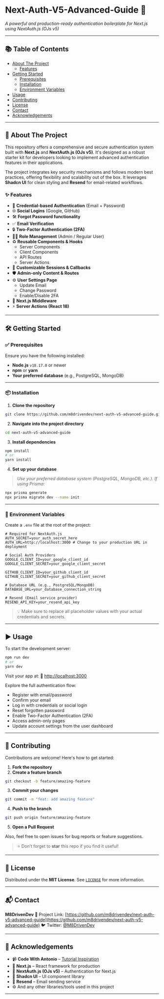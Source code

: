 # Next-Auth-V5-Advanced-Guide 🚀  
*A powerful and production-ready authentication boilerplate for Next.js using NextAuth.js (OJs v5)*

---

## 📚 Table of Contents

- [About The Project](#about-the-project)
  - [Features](#features)
- [Getting Started](#getting-started)
  - [Prerequisites](#prerequisites)
  - [Installation](#installation)
  - [Environment Variables](#environment-variables)
- [Usage](#usage)
- [Contributing](#contributing)
- [License](#license)
- [Contact](#contact)
- [Acknowledgements](#acknowledgements)

---

## 🧠 About The Project

This repository offers a comprehensive and secure authentication system built with **Next.js** and **NextAuth.js (OJs v5)**. It's designed as a robust starter kit for developers looking to implement advanced authentication features in their applications.

The project integrates key security mechanisms and follows modern best practices, offering flexibility and scalability out of the box. It leverages **Shadcn UI** for clean styling and **Resend** for email-related workflows.

### ✨ Features

- 🔐 **Credential-based Authentication** (Email + Password)
- 🌐 **Social Logins** (Google, GitHub)
- 🛠️ **Forgot Password functionality**
- ✅ **Email Verification**
- 🔒 **Two-Factor Authentication (2FA)**
- 🧑‍💼 **Role Management** (Admin / Regular User)
- ♻️ **Reusable Components & Hooks**
  - Server Components
  - Client Components
  - API Routes
  - Server Actions
- 🔧 **Customizable Sessions & Callbacks**
- 🛡️ **Admin-only Content & Routes**
- ⚙️ **User Settings Page**
  - Update Email
  - Change Password
  - Enable/Disable 2FA
- 🔀 **Next.js Middleware**
- ⚡ **Server Actions (React 18)**

---

## 🛠️ Getting Started

### ✅ Prerequisites

Ensure you have the following installed:

- **Node.js** `v18.17.0` or newer
- **npm** or **yarn**
- **Your preferred database** (e.g., PostgreSQL, MongoDB)

---

### 📦 Installation

1. **Clone the repository**

```bash
git clone https://github.com/m8drivendev/next-auth-v5-advanced-guide.git
````

2. **Navigate into the project directory**

```bash
cd next-auth-v5-advanced-guide
```

3. **Install dependencies**

```bash
npm install
# or
yarn install
```

4. **Set up your database**

> *Use your preferred database system (PostgreSQL, MongoDB, etc.). If using Prisma:*

```bash
npx prisma generate
npx prisma migrate dev --name init
```

---

### 🔐 Environment Variables

Create a `.env` file at the root of the project:

```env
# Required for NextAuth.js
AUTH_SECRET=your_auth_secret_here
AUTH_URL=http://localhost:3000 # Change to your production URL in deployment

# Social Auth Providers
GOOGLE_CLIENT_ID=your_google_client_id
GOOGLE_CLIENT_SECRET=your_google_client_secret

GITHUB_CLIENT_ID=your_github_client_id
GITHUB_CLIENT_SECRET=your_github_client_secret

# Database URL (e.g., PostgreSQL/MongoDB)
DATABASE_URL=your_database_connection_string

# Resend (Email service provider)
RESEND_API_KEY=your_resend_api_key
```

> 💡 Make sure to replace all placeholder values with your actual credentials and secrets.

---

## ▶️ Usage

To start the development server:

```bash
npm run dev
# or
yarn dev
```

Visit your app at:
🔗 [http://localhost:3000](http://localhost:3000)

Explore the full authentication flow:

* Register with email/password
* Confirm your email
* Log in with credentials or social login
* Reset forgotten password
* Enable Two-Factor Authentication (2FA)
* Access admin-only pages
* Update account settings from the user dashboard

---

## 🤝 Contributing

Contributions are welcome! Here's how to get started:

1. **Fork the repository**
2. **Create a feature branch**

```bash
git checkout -b feature/amazing-feature
```

3. **Commit your changes**

```bash
git commit -m "feat: add amazing feature"
```

4. **Push to the branch**

```bash
git push origin feature/amazing-feature
```

5. **Open a Pull Request**

Also, feel free to open issues for bug reports or feature suggestions.

> ⭐ Don’t forget to **star** this repo if you find it useful!

---

## 📄 License

Distributed under the **MIT License**.
See [`LICENSE`](./LICENSE) for more information.

---

## 📬 Contact

**M8DrivenDev**
🔗 Project Link: [https://github.com/m8drivendev/next-auth-v5-advanced-guide](https://github.com/m8drivendev/next-auth-v5-advanced-guide)
🐦 Twitter: [@M8DrivenDev](https://twitter.com/M8DrivenDev)

---

## 🙏 Acknowledgements

* 📹 **Code With Antonio** – [Tutorial Inspiration](https://www.youtube.com/@CodeWithAntonio)
* 🔧 **Next.js** – React framework for production
* 🔐 **NextAuth.js (OJs v5)** – Authentication for Next.js
* 🧩 **Shadcn UI** – UI component library
* 📧 **Resend** – Email sending service
* ⚙️ And any other libraries/tools used in this project

---
